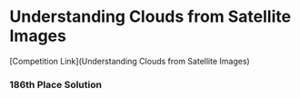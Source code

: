 # Understanding Clouds from Satellite Images
[Competition Link](Understanding Clouds from Satellite Images)

### 186th Place Solution

